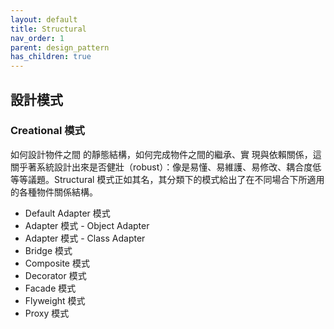 ```yaml
---
layout: default
title: Structural
nav_order: 1
parent: design_pattern
has_children: true
---
```


## 設計模式
### Creational 模式
如何設計物件之間 的靜態結構，如何完成物件之間的繼承、實 現與依賴關係，這關乎著系統設計出來是否健壯（robust）：像是易懂、易維護、易修改、耦合度低等等議題。Structural 模式正如其名，其分類下的模式給出了在不同場合下所適用的各種物件關係結構。

- Default Adapter 模式
- Adapter 模式 - Object Adapter
- Adapter 模式 - Class Adapter
- Bridge 模式
- Composite 模式
- Decorator 模式
- Facade 模式
- Flyweight 模式
- Proxy 模式
